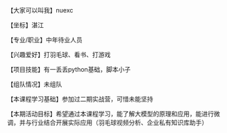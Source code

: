 【大家可以叫我】nuexc

【坐标】湛江

【专业/职业】中年待业人员

【兴趣爱好】打羽毛球、看书、打游戏

【项目技能】有一丢丢python基础，脚本小子

【组队情况】未组队

【本课程学习基础】参加过二期实战营，可惜未能坚持

【本期活动目标】希望通过本课程学习，能了解大模型的原理和应用，能进行微调，并与行业结合开展实际应用（羽毛球视频分析、企业私有知识库助手）